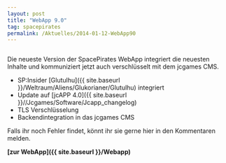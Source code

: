 ```yaml
---
layout: post
title: "WebApp 9.0"
tag: spacepirates
permalink: /Aktuelles/2014-01-12-WebApp90
---
```


<img alt="" src="{{ site.baseurl }}/assets/pics/spacepirates/gallery/webapp/tn2/startseite.png" />

Die neueste Version der SpacePirates WebApp integriert die neuesten Inhalte und kommuniziert jetzt auch verschlüsselt mit dem jcgames CMS.

- SP:Insider [Glutulhu]({{ site.baseurl }}/Weltraum/Aliens/Glukorianer/Glutulhu) integriert
- Update auf [jcAPP 4.0]({{ site.baseurl }}//Jcgames/Software/Jcapp_changelog)
- TLS Verschlüsselung
- Backendintegration in das jcgames CMS

Falls ihr noch Fehler findet, könnt ihr sie gerne hier in den Kommentaren melden.

**[zur WebApp]({{ site.baseurl }}/Webapp)**


